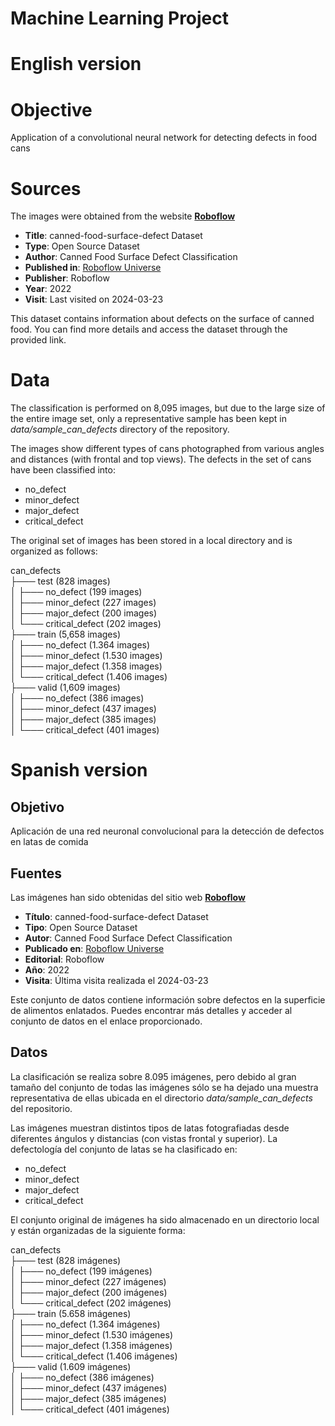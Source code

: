 # Machine Learning Project

# English version

# Objective
Application of a convolutional neural network for detecting defects in food cans

# Sources
The images were obtained from the website [**Roboflow**](https://roboflow.com/)

- **Title**: canned-food-surface-defect Dataset
- **Type**: Open Source Dataset
- **Author**: Canned Food Surface Defect Classification
- **Published in**: [Roboflow Universe](https://universe.roboflow.com/canned-food-surface-defect-classification/canned-food-surface-defect)
- **Publisher**: Roboflow
- **Year**: 2022
- **Visit**: Last visited on 2024-03-23

This dataset contains information about defects on the surface of canned food. You can find more details and access the dataset through the provided link.

# Data
The classification is performed on 8,095 images, but due to the large size of the entire image set, only a representative sample has been kept in *data/sample_can_defects* directory of the repository.

The images show different types of cans photographed from various angles and distances (with frontal and top views). The defects in the set of cans have been classified into:
- no_defect
- minor_defect
- major_defect
- critical_defect 

The original set of images has been stored in a local directory and is organized as follows:

can_defects<br>
├─── test (828 images)<br>
│   ├─── no_defect (199 images)<br>
│   ├─── minor_defect (227 images)<br>
│   ├─── major_defect (200 images)<br>
│   └─── critical_defect (202 images)<br>
├─── train (5,658 images)<br>
│   ├─── no_defect (1.364 images)<br>
│   ├─── minor_defect (1.530 images)<br>
│   ├─── major_defect (1.358 images)<br>
│   └─── critical_defect (1.406 images)<br>
├─── valid (1,609 images)<br>
│   ├─── no_defect (386 images)<br>
│   ├─── minor_defect (437 images)<br>
│   ├─── major_defect (385 images)<br>
│   └─── critical_defect (401 images)<br>

# Spanish version

## Objetivo
Aplicación de una red neuronal convolucional para la detección de defectos en latas de comida

## Fuentes
Las imágenes han sido obtenidas del sitio web [**Roboflow**](https://roboflow.com/)

- **Título**: canned-food-surface-defect Dataset
- **Tipo**: Open Source Dataset
- **Autor**: Canned Food Surface Defect Classification
- **Publicado en**: [Roboflow Universe](https://universe.roboflow.com/canned-food-surface-defect-classification/canned-food-surface-defect)
- **Editorial**: Roboflow
- **Año**: 2022
- **Visita**: Última visita realizada el 2024-03-23

Este conjunto de datos contiene información sobre defectos en la superficie de alimentos enlatados. Puedes encontrar más detalles y acceder al conjunto de datos en el enlace proporcionado.

## Datos
La clasificación se realiza sobre 8.095 imágenes, pero debido al gran tamaño del conjunto de todas las imágenes sólo se ha dejado una muestra representativa de ellas ubicada en el directorio *data/sample_can_defects* del repositorio.

Las imágenes muestran distintos tipos de latas fotografiadas desde diferentes ángulos y distancias (con vistas frontal y superior). La defectología del conjunto de latas se ha clasificado en:
- no_defect
- minor_defect
- major_defect
- critical_defect 

El conjunto original de imágenes ha sido almacenado en un directorio local y están organizadas de la siguiente forma:

can_defects<br>
├─── test (828 imágenes)<br>
│   ├─── no_defect (199 imágenes)<br>
│   ├─── minor_defect (227 imágenes)<br>
│   ├─── major_defect (200 imágenes)<br>
│   └─── critical_defect (202 imágenes)<br>
├─── train (5.658 imágenes)<br>
│   ├─── no_defect (1.364 imágenes)<br>
│   ├─── minor_defect (1.530 imágenes)<br>
│   ├─── major_defect (1.358 imágenes)<br>
│   └─── critical_defect (1.406 imágenes)<br>
├─── valid (1.609 imágenes)<br>
│   ├─── no_defect (386 imágenes)<br>
│   ├─── minor_defect (437 imágenes)<br>
│   ├─── major_defect (385 imágenes)<br>
│   └─── critical_defect (401 imágenes)<br>